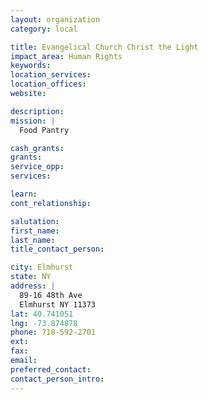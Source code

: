 ```yaml
---
layout: organization
category: local

title: Evangelical Church Christ the Light
impact_area: Human Rights
keywords: 
location_services: 
location_offices: 
website: 

description: 
mission: |
  Food Pantry

cash_grants: 
grants: 
service_opp: 
services: 

learn: 
cont_relationship: 

salutation: 
first_name: 
last_name: 
title_contact_person: 

city: Elmhurst
state: NY
address: |
  89-16 48th Ave  
  Elmhurst NY 11373
lat: 40.741051
lng: -73.874878
phone: 718-592-2701
ext: 
fax: 
email: 
preferred_contact: 
contact_person_intro: 
---
```

